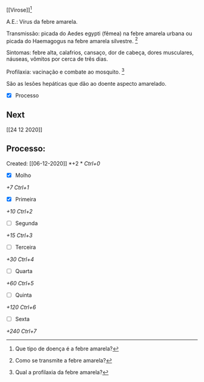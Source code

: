 [[Virose]][^188410]

[^188410]: Que tipo de doença é a febre amarela?

A.E.: Vírus da febre amarela.

Transmissão: picada do Aedes egypti (fêmea) na febre amarela urbana ou picada do Haemagogus na febre amarela silvestre. [^505015]

[^505015]: Como se transmite a febre amarela?

Sintomas: febre alta, calafrios, cansaço, dor de cabeça, dores musculares, náuseas, vômitos por cerca de três dias.

Profilaxia: vacinação e combate ao mosquito. [^751288]

[^751288]: Qual a profilaxia da febre amarela?

São as lesões hepáticas que dão ao doente aspecto amarelado.

- [x] Processo 

## Next
[[24 12 2020]]
## Processo:
Created: [[06-12-2020]]
*+2 *  *Ctrl+0*
- [x] Molho  

*+7*  *Ctrl+1*

- [x] Primeira 

*+10*  *Ctrl+2*

- [ ] Segunda

*+15*  *Ctrl+3*

- [ ] Terceira 

*+30*  *Ctrl+4*

- [ ] Quarta 

*+60*  *Ctrl+5*

- [ ] Quinta 

*+120*  *Ctrl+6*

- [ ] Sexta 

*+240*  *Ctrl+7*